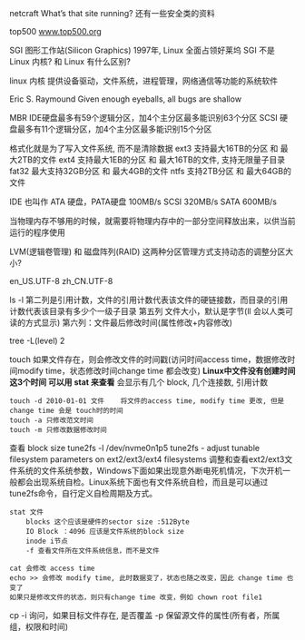 
netcraft
    What’s that site running?
    还有一些安全类的资料

top500
    www.top500.org

SGI 图形工作站(Silicon Graphics)
    1997年, Linux 全面占领好莱坞
    SGI 不是 Linux 内核? 和 Linux 有什么区别?

linux 内核
    提供设备驱动，文件系统，进程管理，网络通信等功能的系统软件

Eric S. Raymound
    Given enough eyeballs, all bugs are shallow

MBR
    IDE硬盘最多有59个逻辑分区，加4个主分区最多能识别63个分区
    SCSI 硬盘最多有11个逻辑分区，加4个主分区最多能识别15个分区

格式化就是为了写入文件系统, 而不是清除数据
    ext3 支持最大16TB的分区 和 最大2TB的文件
    ext4 支持最大1EB的分区 和 最大16TB的文件, 支持无限量子目录
    fat32 最大支持32GB分区 和 最大4GB的文件
    ntfs 支持2TB分区 和 最大64GB的文件


IDE 也叫作 ATA 硬盘，PATA硬盘
    100MB/s
SCSI
    320MB/s
SATA
    600MB/s
    

当物理内存不够用的时候，就需要将物理内存中的一部分空间释放出来，以供当前运行的程序使用

LVM(逻辑卷管理) 和 磁盘阵列(RAID) 这两种分区管理方式支持动态的调整分区大小?

en_US.UTF-8
zh_CN.UTF-8


ls -l
    第二列是引用计数，文件的引用计数代表该文件的硬链接数，而目录的引用计数代表该目录有多少个一级子目录
    第五列 文件大小，默认是字节(ll 会以人类可读的方式显示)
    第六列：文件最后修改时间(属性修改+内容修改)


tree -L(level) 2

touch 如果文件存在，则会修改文件的时间戳(访问时间access time，数据修改时间modify time，状态修改时间change time 都会改变)
    **Linux中文件没有创建时间**
    **这3个时间 可以用 stat 来查看**
        会显示有几个 block, 几个连接数, 引用计数
    
    touch -d 2010-01-01 文件    将文件的access time, modify time 更改, 但是change time 会是 touch时的时间
    touch -a 只修改范文时间
    touch -m 只修改数据修改时间

    
查看 block size
    tune2fs -l /dev/nvme0n1p5
        tune2fs - adjust tunable filesystem parameters on ext2/ext3/ext4 filesystems
        调整和查看ext2/ext3文件系统的文件系统参数，Windows下面如果出现意外断电死机情况，下次开机一般都会出现系统自检。Linux系统下面也有文件系统自检，而且是可以通过tune2fs命令，自行定义自检周期及方式。

    stat 文件
        blocks 这个应该是硬件的sector size :512Byte
        IO Block ：4096 应该是文件系统的block size
        inode i节点
        -f 查看文件所在文件系统信息，而不是文件

    cat 会修改 access time
    echo >> 会修改 modify time, 此时数据变了，状态也随之改变，因此 change time 也变了
    如果只是修改文件的状态，则只有change time 改变，例如 chown root file1

cp 
    -i 询问，如果目标文件存在, 是否覆盖
    -p 保留源文件的属性(所有者，所属组，权限和时间)
